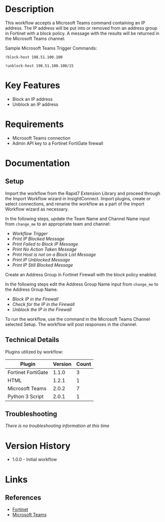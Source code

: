 # Description

This workflow accepts a Microsoft Teams command containing an IP address. The IP address will be put into or removed from an address group in Fortinet with a block policy.
A message with the results will be returned in the Microsoft Teams channel.

Sample Microsoft Teams Trigger Commands:

`!block-host 198.51.100.100`

`!unblock-host 198.51.100.100/15`

# Key Features

* Block an IP address
* Unblock an IP address

# Requirements

* Microsoft Teams connection
* Admin API key to a Fortinet FortiGate firewall

# Documentation

## Setup

Import the workflow from the Rapid7 Extension Library and proceed through the Import Workflow wizard in InsightConnect. Import plugins, create or select connections, and rename the workflow as a part of the Import Workflow wizard as necessary.

In the following steps, update the Team Name and Channel Name input from `change_me` to an appropriate team and channel:
* _Workflow Trigger_
* _Print IP Blocked Message_
* _Print Failed to Block IP Message_
* _Print No Action Taken Message_
* _Print Host is not on a Block List Message_
* _Print IP Unblocked Message_
* _Print IP Still Blocked Message_

Create an Address Group in Fortinet Firewall with the block policy enabled.

In the following steps edit the Address Group Name input from `change_me` to the Address Group Name.
* _Block IP in the Firewall_
* _Check for the IP in the Firewall_
* _Unblock the IP in the Firewall_

To run the workflow, use the command in the Microsoft Teams Channel selected Setup. The workflow will post responses in the channel.

## Technical Details

Plugins utilized by workflow:

|Plugin|Version|Count|
|----|----|--------|
|Fortinet FortiGate|1.1.0|3|
|HTML|1.2.1|1|
|Microsoft Teams|2.0.2|7|
|Python 3 Script|2.0.1|1|

## Troubleshooting

_There is no troubleshooting information at this time_

# Version History

* 1.0.0 - Initial workflow

# Links

## References

* [Fortinet](https://www.fortinet.com/)
* [Microsoft Teams](https://teams.microsoft.com)
